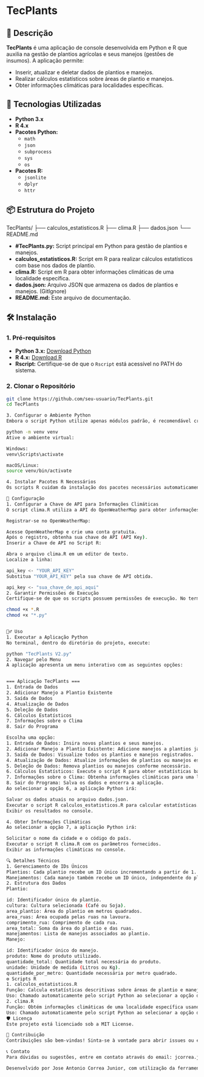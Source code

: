 # TecPlants

## 📄 Descrição

**TecPlants** é uma aplicação de console desenvolvida em Python e R que auxilia na gestão de plantios agrícolas e seus manejos (gestões de insumos). A aplicação permite:

- Inserir, atualizar e deletar dados de plantios e manejos.
- Realizar cálculos estatísticos sobre áreas de plantio e manejos.
- Obter informações climáticas para localidades específicas.

## 🚀 Tecnologias Utilizadas

- **Python 3.x**
- **R 4.x**
- **Pacotes Python:**
  - `math`
  - `json`
  - `subprocess`
  - `sys`
  - `os`
- **Pacotes R:**
  - `jsonlite`
  - `dplyr`
  - `httr`

## 📦 Estrutura do Projeto

TecPlants/ ├── calculos_estatisticos.R ├── clima.R ├── dados.json └── README.md

- **#TecPlants.py:** Script principal em Python para gestão de plantios e manejos.
- **calculos_estatisticos.R:** Script em R para realizar cálculos estatísticos com base nos dados de plantio.
- **clima.R:** Script em R para obter informações climáticas de uma localidade específica.
- **dados.json:** Arquivo JSON que armazena os dados de plantios e manejos. (GitIgnore)
- **README.md:** Este arquivo de documentação.

## 🛠️ Instalação

### 1. Pré-requisitos

- **Python 3.x:** [Download Python](https://www.python.org/downloads/)
- **R 4.x:** [Download R](https://cran.r-project.org/mirrors.html)
- **Rscript:** Certifique-se de que o `Rscript` está acessível no PATH do sistema.

### 2. Clonar o Repositório

```bash
git clone https://github.com/seu-usuario/TecPlants.git
cd TecPlants

3. Configurar o Ambiente Python
Embora o script Python utilize apenas módulos padrão, é recomendável criar um ambiente virtual:

python -m venv venv
Ative o ambiente virtual:

Windows:
venv\Scripts\activate

macOS/Linux:
source venv/bin/activate

4. Instalar Pacotes R Necessários
Os scripts R cuidam da instalação dos pacotes necessários automaticamente. No entanto, certifique-se de que você tem uma conexão com a internet para que os pacotes possam ser baixados.

🔧 Configuração
1. Configurar a Chave de API para Informações Climáticas
O script clima.R utiliza a API do OpenWeatherMap para obter informações climáticas. Siga os passos abaixo para configurar sua chave de API:

Registrar-se no OpenWeatherMap:

Acesse OpenWeatherMap e crie uma conta gratuita.
Após o registro, obtenha sua chave de API (API Key).
Inserir a Chave de API no Script R:

Abra o arquivo clima.R em um editor de texto.
Localize a linha:

api_key <- "YOUR_API_KEY"
Substitua "YOUR_API_KEY" pela sua chave de API obtida.

api_key <- "sua_chave_de_api_aqui"
2. Garantir Permissões de Execução
Certifique-se de que os scripts possuem permissões de execução. No terminal, navegue até o diretório do projeto e execute:

chmod +x *.R
chmod +x "*.py"


🏃‍♂️ Uso
1. Executar a Aplicação Python
No terminal, dentro do diretório do projeto, execute:

python "TecPlants V2.py"
2. Navegar pelo Menu
A aplicação apresenta um menu interativo com as seguintes opções:


=== Aplicação TecPlants ===
1. Entrada de Dados
2. Adicionar Manejo a Plantio Existente
3. Saída de Dados
4. Atualização de Dados
5. Deleção de Dados
6. Cálculos Estatísticos
7. Informações sobre o Clima
8. Sair do Programa

Escolha uma opção:
1. Entrada de Dados: Insira novos plantios e seus manejos.
2. Adicionar Manejo a Plantio Existente: Adicione manejos a plantios já registrados.
3. Saída de Dados: Visualize todos os plantios e manejos registrados.
4. Atualização de Dados: Atualize informações de plantios ou manejos específicos.
5. Deleção de Dados: Remova plantios ou manejos conforme necessário.
6. Cálculos Estatísticos: Execute o script R para obter estatísticas baseadas nos dados registrados.
7. Informações sobre o Clima: Obtenha informações climáticas para uma localidade específica.
8. Sair do Programa: Salva os dados e encerra a aplicação.
Ao selecionar a opção 6, a aplicação Python irá:

Salvar os dados atuais no arquivo dados.json.
Executar o script R calculos_estatisticos.R para calcular estatísticas.
Exibir os resultados no console.

4. Obter Informações Climáticas
Ao selecionar a opção 7, a aplicação Python irá:

Solicitar o nome da cidade e o código do país.
Executar o script R clima.R com os parâmetros fornecidos.
Exibir as informações climáticas no console.

🔍 Detalhes Técnicos
1. Gerenciamento de IDs Únicos
Plantios: Cada plantio recebe um ID único incrementando a partir de 1.
Manejamentos: Cada manejo também recebe um ID único, independente do plantio.
2. Estrutura dos Dados
Plantio:

id: Identificador único do plantio.
cultura: Cultura selecionada (Café ou Soja).
area_plantio: Área do plantio em metros quadrados.
area_ruas: Área ocupada pelas ruas na lavoura.
comprimento_rua: Comprimento de cada rua.
area_total: Soma da área do plantio e das ruas.
manejamentos: Lista de manejos associados ao plantio.
Manejo:

id: Identificador único do manejo.
produto: Nome do produto utilizado.
quantidade_total: Quantidade total necessária do produto.
unidade: Unidade de medida (Litros ou Kg).
quantidade_por_metro: Quantidade necessária por metro quadrado.
⚙️ Scripts R
1. calculos_estatisticos.R
Função: Calcula estatísticas descritivas sobre áreas de plantio e manejos.
Uso: Chamado automaticamente pelo script Python ao selecionar a opção de cálculos estatísticos.
2. clima.R
Função: Obtém informações climáticas de uma localidade específica usando a API do OpenWeatherMap.
Uso: Chamado automaticamente pelo script Python ao selecionar a opção de informações climáticas.
🛡️ Licença
Este projeto está licenciado sob a MIT License.

🤝 Contribuição
Contribuições são bem-vindas! Sinta-se à vontade para abrir issues ou enviar pull requests.

📞 Contato
Para dúvidas ou sugestões, entre em contato através do email: jcorrea.junior@gmail.com

Desenvolvido por Jose Antonio Correa Junior, com utilização da ferramenta ChatGPT.
